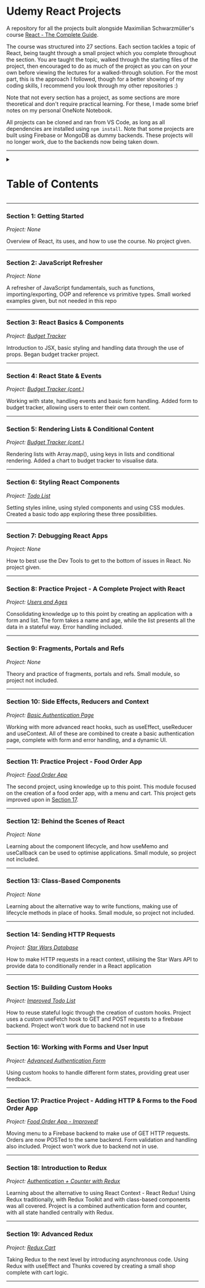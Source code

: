 
# Udemy React Projects

A repository for all the projects built alongside Maximilian Schwarzmüller's course [React - The Complete Guide](https://www.udemy.com/course/react-the-complete-guide-incl-redux/).

The course was structured into 27 sections. Each section tackles a topic of React, being taught through a small project which you complete throughout the section. You are taught the topic, walked through the starting files of the project, then encouraged to do as much of the project as you can on your own before viewing the lectures for a walked-through solution. For the most part, this is the approach I followed, though for a better showing of my coding skills, I recommend you look through my other repositories :)  

Note that not every section has a project, as some sections are more theoretical and don't require practical learning. For these, I made some brief notes on my personal OneNote Notebook.

All projects can be cloned and ran from VS Code, as long as all dependencies are installed using ```npm install```. Note that some projects are built using Firebase or MongoDB as dummy backends. These projects will no longer work, due to the backends now being taken down.

<hr />

<details>
<summary><h1>Table of Contents</h1></summary>

- [Section 1: Getting Started](#s1)

- [Section 2: JavaScript Refresher](#s2)

- [Section 3: React Basics & Components](#s3)

- [Section 4: React State & Events](#s4)

- [Section 5: Rendering Lists & Conditional Content](#s5)

- [Section 6: Styling React Components](#s6)

- [Section 7: Debugging React Apps](#s7)

- [Section 8: Practice Project - A Complete Project with React](#s8)

- [Section 9: Fragments, Portals and Refs](#s9)

- [Section 10: Side Effects, Reducers and Context](#s10)

- [Section 11: Practice Project - Food Order App](#s11)

- [Section 12: Behind the Scenes of React](#s12)

- [Section 13: Class-Based Components](#s13)

- [Section 14: Sending HTTP Requests](#s14)

- [Section 15: Building Custom Hooks](#s15)

- [Section 16: Working with Forms and User Input](#s16)

- [Section 17: Practice Project - Adding HTTP & Forms to the Food Order App](#s17)

- [Section 18: Introduction to Redux](#s18)

- [Section 19: Advanced Redux](#s19)

- [Section 20: React Router](#s20)

- [Section 21: Deploying React Apps](#s21)

- [Section 22: Authentication with React](#s22)

- [Section 23: Introduction to Next.js](#s23)

- [Section 24: Animating React Apps](#s24)

- [Section 25: Replacing Redux with React Hooks](#s25)

- [Section 26: Testing React Apps](#s26)

- [Section 27: React + TypeScript](#s27)
</details>
<hr />

### Section 1: Getting Started
<a name="s1" />

*Project: None*

Overview of React, its uses, and how to use the course. No project given.

<hr />

### Section 2: JavaScript Refresher
<a name="s2" />

*Project: None*

A refresher of JavaScript fundamentals, such as functions, importing/exporting, OOP and reference vs primitive types. Small worked examples given, but not needed in this repo

<hr />

### Section 3: React Basics & Components
<a name="s3" />

*Project: [Budget Tracker](./03-react-components-and-hooks)*

Introduction to JSX, basic styling and handling data through the use of props. Began budget tracker project.

<hr />

### Section 4: React State & Events
<a name="s4" />

*Project: [Budget Tracker (cont.)](./03-react-components-and-hooks)*

Working with state, handling events and basic form handling. Added form to budget tracker, allowing users to enter their own content.

<hr />

### Section 5: Rendering Lists & Conditional Content
<a name="s5" />

*Project: [Budget Tracker (cont.)](./03-react-components-and-hooks)*

Rendering lists with Array.map(), using keys in lists and conditional rendering. Added a chart to budget tracker to visualise data.

<hr />

### Section 6: Styling React Components
<a name="s6" />

*Project: [Todo List](./06-styling-components)*

Setting styles inline, using styled components and using CSS modules. Created a basic todo app exploring these three possibilities.

<hr />

### Section 7: Debugging React Apps
<a name="s7" />

*Project: None*

How to best use the Dev Tools to get to the bottom of issues in React. No project given.

<hr />

### Section 8: Practice Project - A Complete Project with React
<a name="s8" />

*Project: [Users and Ages](./08-recap-and-practice)*

Consolidating knowledge up to this point by creating an application with a form and list. The form takes a name and age, while the list presents all the data in a stateful way. Error handling included.

<hr />

### Section 9: Fragments, Portals and Refs
<a name="s9" />

*Project: None*

Theory and practice of fragments, portals and refs. Small module, so project not included.

<hr />

### Section 10: Side Effects, Reducers and Context
<a name="s10" />

*Project: [Basic Authentication Page](./10-advanced-react-hooks)*

Working with more advanced react hooks, such as useEffect, useReducer and useContext. All of these are combined to create a basic authentication page, complete with form and error handling, and a dynamic UI.

<hr />

### Section 11: Practice Project - Food Order App
<a name="s11" />

*Project: [Food Order App](./11-food-order-app)*

The second project, using knowledge up to this point. This module focused on the creation of a food order app, with a menu and cart. This project gets improved upon in [Section 17](#s17).

<hr />

### Section 12: Behind the Scenes of React
<a name="s12" />

*Project: None*

Learning about the component lifecycle, and how useMemo and useCallback can be used to optimise applications. Small module, so project not included.

<hr />

### Section 13: Class-Based Components
<a name="s13" />

*Project: None*

Learning about the alternative way to write functions, making use of lifecycle methods in place of hooks. Small module, so project not included.

<hr />

### Section 14: Sending HTTP Requests
<a name="s14" />

*Project: [Star Wars Database](./14-sending-http-requests)*

How to make HTTP requests in a react context, utilising the Star Wars API to provide data to conditionally render in a React application

<hr />

### Section 15: Building Custom Hooks
<a name="s15" />

*Project: [Improved Todo List](./15-building-custom-hooks)*

How to reuse stateful logic through the creation of custom hooks. Project uses a custom useFetch hook to GET and POST requests to a firebase backend. Project won't work due to backend not in use

<hr />

### Section 16: Working with Forms and User Input
<a name="s16" />

*Project: [Advanced Authentication Form](./16-form-handling)*

Using custom hooks to handle different form states, providing great user feedback.

<hr />

### Section 17: Practice Project - Adding HTTP & Forms to the Food Order App
<a name="s17" />

*Project: [Food Order App - Improved!](./17-improved-food-order-app)*

Moving menu to a Firebase backend to make use of GET HTTP requests. Orders are now POSTed to the same backend. Form validation and handling also included. Project won't work due to backend not in use.

<hr />

### Section 18: Introduction to Redux
<a name="s18" />

*Project: [Authentication + Counter with Redux](./18-redux-basics)*

Learning about the alternative to using React Context - React Redux! Using Redux traditionally, with Redux Toolkit and with class-based components was all covered. Project is a combined authentication form and counter, with all state handled centrally with Redux.

<hr />

### Section 19: Advanced Redux
<a name="s19" />

*Project: [Redux Cart](./19-redux-advanced)*

Taking Redux to the next level by introducing asynchronous code. Using Redux with useEffect and Thunks covered by creating a small shop complete with cart logic.

<hr />

